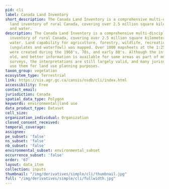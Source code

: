 ```yaml
---
pid: cli
label: Canada Land Inventory
short_description: The Canada Land Inventory is a comprehensive multi-disciplinary
  land inventory of rural Canada, covering over 2.5 million square kilometers of land
  and water.
description: The Canada Land Inventory is a comprehensive multi-disciplinary land
  inventory of rural Canada, covering over 2.5 million square kilometers of land and
  water. Land capability for agriculture, forestry, wildlife, recreation, wildlife
  (ungulates and waterfowl) was mapped. Over 1000 mapsheets at the 1:250,000 scale
  were created during the 1960's, 70s, and early 80's. Although the information is
  old, and better information is available for some areas as part of more recent soil
  surveys, the interpretations are still largely valid, and many jurisdictions still
  use them for land use planning purposes.
taxon_group: vegetation
ecosystem_type: Terrestrial
link: https://sis.agr.gc.ca/cansis/nsdb/cli/index.html
accessibility: Free
contact_email: 
jurisdiction: Canada
spatial_data_type: Polygon
keywords: environmental|land use
data_product_type: Dataset
cell_size: 
organization_individual: Organization
closed_consent_received: 
temporal_coverage: 
assignee: 
pe_subset: 'false'
ns_subset: 'false'
nb_subset: 'false'
environmental_subset: environmental_subset
occurrence_subset: 'false'
order: '67'
layout: data_item
collection: inputs
thumbnail: "/img/derivatives/simple/cli/thumbnail.jpg"
full: "/img/derivatives/simple/cli/fullwidth.jpg"
---
```

